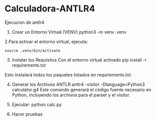 # Calculadora-ANTLR4
Ejecucion de antlr4 

1. Crear un Entorno Virtual (VENV)
    python3 -m venv .venv

2.Para activar el entorno virtual, ejecuta:

    source .venv/bin/activate
    
3. Instalar los Requisitos
Con el entorno virtual activado
    pip install -r requirements.txt

Esto instalará todos los paquetes listados en requirements.txt.

4. Generar los Archivos ANTLR
   antlr4 -visitor -Dlanguage=Python3 calculator.g4 
Este comando generará el código fuente necesario en Python, incluyendo los archivos para el parser y el visitor.
6. Ejecutar:
    python calc.py

7. Hacer pruebas
   
  
